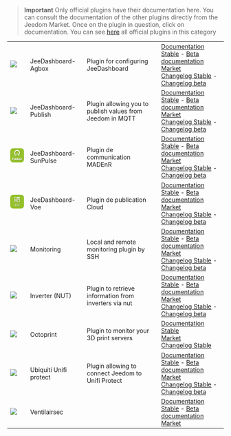 
>**Important**
>Only official plugins have their documentation here. You can consult the documentation of the other plugins directly from the Jeedom Market. Once on the plugin in question, click on documentation.
>You can see [here](https://market.jeedom.com/index.php?v=d&p=market&type=plugin&categorie=monitoring) all official plugins in this category


| | | | |
|--- | --- | --- | ---|
|<img src="jeeDashboardAgbox/jeeDashboardAgbox_icon.png" class="pluginLogo" width="100" />|JeeDashboard-Agbox|Plugin for configuring JeeDashboard|[Documentation Stable](jeeDashboardAgbox/index.md) - [Beta documentation](jeeDashboardAgbox/beta/index.md)<br/>[Market](https://market.jeedom.com/index.php?v=d&p=market_display&id=4523)<br/>[Changelog Stable](jeeDashboardAgbox/changelog.md) - [Changelog beta](jeeDashboardAgbox/beta/changelog.md)|
|<img src="jeeDashboardPublish/jeeDashboardPublish_icon.png" class="pluginLogo" width="100" />|JeeDashboard-Publish|Plugin allowing you to publish values from Jeedom in MQTT|[Documentation Stable](jeeDashboardPublish/index.md) - [Beta documentation](jeeDashboardPublish/beta/index.md)<br/>[Market](https://market.jeedom.com/index.php?v=d&p=market_display&id=4482)<br/>[Changelog Stable](jeeDashboardPublish/changelog.md) - [Changelog beta](jeeDashboardPublish/beta/changelog.md)|
|<img src="jeeDashboardSunPulse/jeeDashboardSunPulse_icon.png" class="pluginLogo" width="100" />|JeeDashboard-SunPulse|Plugin de communication MADEnR|[Documentation Stable](jeeDashboardSunPulse/index.md) - [Beta documentation](jeeDashboardSunPulse/beta/index.md)<br/>[Market](https://market.jeedom.com/index.php?v=d&p=market_display&id=4574)<br/>[Changelog Stable](jeeDashboardSunPulse/changelog.md) - [Changelog beta](jeeDashboardSunPulse/beta/changelog.md)|
|<img src="jeeDashboardVoe/jeeDashboardVoe_icon.png" class="pluginLogo" width="100" />|JeeDashboard-Voe|Plugin de publication Cloud|[Documentation Stable](jeeDashboardVoe/index.md) - [Beta documentation](jeeDashboardVoe/beta/index.md)<br/>[Market](https://market.jeedom.com/index.php?v=d&p=market_display&id=4570)<br/>[Changelog Stable](jeeDashboardVoe/changelog.md) - [Changelog beta](jeeDashboardVoe/beta/changelog.md)|
|<img src="monitoring2/monitoring2_icon.png" class="pluginLogo" width="100" />|Monitoring|Local and remote monitoring plugin by SSH|[Documentation Stable](monitoring2/index.md) - [Beta documentation](monitoring2/beta/index.md)<br/>[Market](https://market.jeedom.com/index.php?v=d&p=market_display&id=3317)<br/>[Changelog Stable](monitoring2/changelog.md) - [Changelog beta](monitoring2/beta/changelog.md)|
|<img src="nut/nut_icon.png" class="pluginLogo" width="100" />|Inverter (NUT)|Plugin to retrieve information from inverters via nut|[Documentation Stable](nut/index.md) - [Beta documentation](nut/beta/index.md)<br/>[Market](https://market.jeedom.com/index.php?v=d&p=market_display&id=1500)<br/>[Changelog Stable](nut/changelog.md) - [Changelog beta](nut/beta/changelog.md)|
|<img src="octoprint/octoprint_icon.png" class="pluginLogo" width="100" />|Octoprint|Plugin to monitor your 3D print servers|[Documentation Stable](octoprint/index.md)<br/>[Market](https://market.jeedom.com/index.php?v=d&p=market_display&id=3295)<br/>[Changelog Stable](octoprint/changelog.md)|
|<img src="unifiprotect/unifiprotect_icon.png" class="pluginLogo" width="100" />|Ubiquiti Unifi protect|Plugin allowing to connect Jeedom to Unifi Protect|[Documentation Stable](unifiprotect/index.md) - [Beta documentation](unifiprotect/beta/index.md)<br/>[Market](https://market.jeedom.com/index.php?v=d&p=market_display&id=4188)<br/>[Changelog Stable](unifiprotect/changelog.md) - [Changelog beta](unifiprotect/beta/changelog.md)|
|<img src="ventilairsec/ventilairsec_icon.png" class="pluginLogo" width="100" />|Ventilairsec||[Documentation Stable](ventilairsec/index.md) - [Beta documentation](ventilairsec/beta/index.md)<br/>[Market](https://market.jeedom.com/index.php?v=d&p=market_display&id=3895)|
